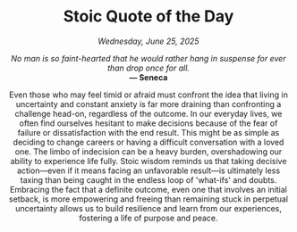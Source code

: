 <h1 align="center">Stoic Quote of the Day</h1>
<p align="center"><em><!--date-start-->Wednesday, June 25, 2025<!--date-end--></em></p>
<p align="center">
    <em><!--START_SECTION:quote-text-->
No man is so faint-hearted that he would rather hang in suspense for ever than drop once for all.
<!--END_SECTION:quote-text--></em><br>
    <strong>— <!--START_SECTION:quote-author-->
Seneca
<!--END_SECTION:quote-author--></strong>
</p>

<p align="center" style="max-width:600px;margin:0 auto;">
<!--START_SECTION:quote-interpretation-->
Even those who may feel timid or afraid must confront the idea that living in uncertainty and constant anxiety is far more draining than confronting a challenge head-on, regardless of the outcome. In our everyday lives, we often find ourselves hesitant to make decisions because of the fear of failure or dissatisfaction with the end result. This might be as simple as deciding to change careers or having a difficult conversation with a loved one. The limbo of indecision can be a heavy burden, overshadowing our ability to experience life fully. Stoic wisdom reminds us that taking decisive action—even if it means facing an unfavorable result—is ultimately less taxing than being caught in the endless loop of 'what-ifs' and doubts. Embracing the fact that a definite outcome, even one that involves an initial setback, is more empowering and freeing than remaining stuck in perpetual uncertainty allows us to build resilience and learn from our experiences, fostering a life of purpose and peace.
<!--END_SECTION:quote-interpretation-->
</p>
